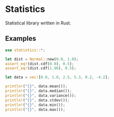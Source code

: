 # Statistics

Statistical library written in Rust.

## Examples

```rust
use statistics::*;

let dist = Normal::new(0.0, 1.0);
assert_eq!(dist.cdf(0.0), 0.5);
assert_eq!(dist.cdf(1.96), 0.5);

let data = vec![0.0, 1.0, 2.5, 5.3, 0.2, -4.2];

println!("{}", data.mean());
println!("{}", data.median());
println!("{}", data.variance());
println!("{}", data.stdev());
println!("{}", data.min());
println!("{}", data.max());
```
